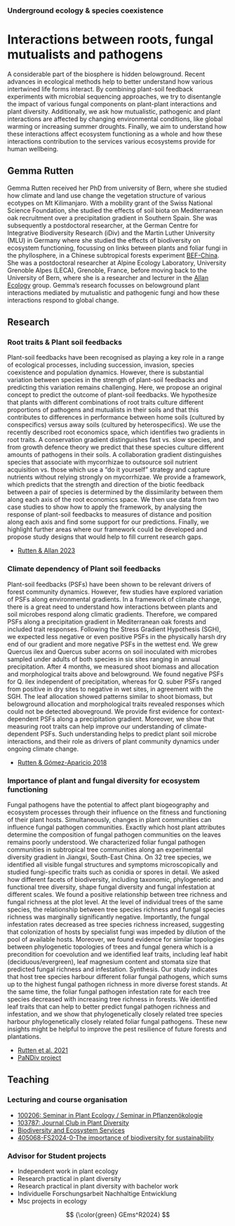 ### Underground ecology & species coexistence
# Interactions between roots, fungal mutualists and pathogens  
A considerable part of the biosphere is hidden belowground. Recent advances in ecological methods help to better understand how various intertwined life forms interact. By combining plant-soil feedback experiments with microbial sequencing approaches, we try to disentangle the impact of various fungal components on plant-plant interactions and plant diversity. Additionally, we ask how mutualistic, pathogenic and plant interactions are affected by changing environmental conditions, like global warming or increasing summer droughts. Finally, we aim to understand how these interactions affect ecosystem functioning as a whole and how these interactions contribution to the services various ecosystems provide for human wellbeing. 

## Gemma Rutten
Gemma Rutten received her PhD from university of Bern, where she studied how climate and land use change the vegetation structure of various ecotypes on Mt Kilimanjaro. With a mobility grant of the Swiss National Science Foundation, she studied the effects of soil biota on Mediterranean oak recruitment over a precipitation gradient in Southern Spain. She was subsequently a postdoctoral researcher, at the German Centre for Integrative Biodiversity Research (iDiv) and the Martin Luther University (MLU) in Germany where she studied the effects of biodiversity on ecosystem functioning, focussing on links between plants and foliar fungi in the phyllosphere, in a Chinese subtropical forests experiment [BEF-China](https://bef-china.com/index.html).  She was a postdoctoral researcher at Alpine Ecology Laboratory, University Grenoble Alpes (LECA), Grenoble, France, before moving back to the University of Bern, where she is a researcher and lecturer in the [Allan Ecology](https://allanecology.com/) group. Gemma’s research focusses on belowground plant interactions mediated by mutualistic and pathogenic fungi and how these interactions respond to global change.

## Research
### Root traits & Plant soil feedbacks 
Plant-soil feedbacks have been recognised as playing a key role in a range of ecological processes, including succession, invasion, species coexistence and population dynamics. However, there is substantial variation between species in the strength of plant-soil feedbacks and predicting this variation remains challenging. Here, we propose an original concept to predict the outcome of plant-soil feedbacks. We hypothesize that plants with different combinations of root traits culture different proportions of pathogens and mutualists in their soils and that this contributes to differences in performance between home soils (cultured by conspecifics) versus away soils (cultured by heterospecifics). We use the recently described root economics space, which identifies two gradients in root traits. A conservation gradient distinguishes fast vs. slow species, and from growth defence theory we predict that these species culture different amounts of pathogens in their soils. A collaboration gradient distinguishes species that associate with mycorrhizae to outsource soil nutrient acquisition vs. those which use a “do it yourself” strategy and capture nutrients without relying strongly on mycorrhizae. We provide a framework, which predicts that the strength and direction of the biotic feedback between a pair of species is determined by the dissimilarity between them along each axis of the root economics space. We then use data from two case studies to show how to apply the framework, by analysing the response of plant-soil feedbacks to measures of distance and position along each axis and find some support for our predictions. Finally, we highlight further areas where our framework could be developed and propose study designs that would help to fill current research gaps.
- [Rutten & Allan 2023](https://doi.org/10.1007/s11104-023-05948-1)
  
### Climate dependency of Plant soil feedbacks
Plant-soil feedbacks (PSFs) have been shown to be relevant drivers of forest community dynamics. However, few studies have explored variation of PSFs along environmental gradients. In a framework of climate change, there is a great need to understand how interactions between plants and soil microbes respond along climatic gradients. Therefore, we compared PSFs along a precipitation gradient in Mediterranean oak forests and included trait responses. Following the Stress Gradient Hypothesis (SGH), we expected less negative or even positive PSFs in the physically harsh dry end of our gradient and more negative PSFs in the wettest end. We grew Quercus ilex and Quercus suber acorns on soil inoculated with microbes sampled under adults of both species in six sites ranging in annual precipitation. After 4 months, we measured shoot biomass and allocation and morphological traits above and belowground. We found negative PSFs for Q. ilex independent of precipitation, whereas for Q. suber PSFs ranged from positive in dry sites to negative in wet sites, in agreement with the SGH. The leaf allocation showed patterns similar to shoot biomass, but belowground allocation and morphological traits revealed responses which could not be detected aboveground. We provide first evidence for context-dependent PSFs along a precipitation gradient. Moreover, we show that measuring root traits can help improve our understanding of climate-dependent PSFs. Such understanding helps to predict plant soil microbe interactions, and their role as drivers of plant community dynamics under ongoing climate change.
- [Rutten & Gómez-Aparicio 2018](https://doi.org/10.1007/s11104-018-3567-z)

### Importance of plant and fungal diversity for ecosystem functioning 
Fungal pathogens have the potential to affect plant biogeography and ecosystem processes through their influence on the fitness and functioning of their plant hosts. Simultaneously, changes in plant communities can influence fungal pathogen communities. Exactly which host plant attributes determine the composition of fungal pathogen communities on the leaves remains poorly understood. We characterized foliar fungal pathogen communities in subtropical tree communities along an experimental diversity gradient in Jiangxi, South-East China. On 32 tree species, we identified all visible fungal structures and symptoms microscopically and studied fungi-specific traits such as conidia or spores in detail. We asked how different facets of biodiversity, including taxonomic, phylogenetic and functional tree diversity, shape fungal diversity and fungal infestation at different scales. We found a positive relationship between tree richness and fungal richness at the plot level. At the level of individual trees of the same species, the relationship between tree species richness and fungal species richness was marginally significantly negative. Importantly, the fungal infestation rates decreased as tree species richness increased, suggesting that colonization of hosts by specialist fungi was impeded by dilution of the pool of available hosts. Moreover, we found evidence for similar topologies between phylogenetic topologies of trees and fungal genera which is a precondition for coevolution and we identified leaf traits, including leaf habit (deciduous/evergreen), leaf magnesium content and stomata size that predicted fungal richness and infestation. Synthesis. Our study indicates that host tree species harbour different foliar fungal pathogens, which sums up to the highest fungal pathogen richness in more diverse forest stands. At the same time, the foliar fungal pathogen infestation rate for each tree species decreased with increasing tree richness in forests. We identified leaf traits that can help to better predict fungal pathogen richness and infestation, and we show that phylogenetically closely related tree species harbour phylogenetically closely related foliar fungal pathogens. These new insights might be helpful to improve the pest resilience of future forests and plantations.

- [Rutten et al. 2021](https://doi.org/10.1111/1365-2745.13620)
- [PaNDiv project](https://allanecology.com/projects/pandiv/)

## Teaching 
### Lecturing and course organisation
- [100206: Seminar in Plant Ecology / Seminar in Pflanzenökologie](https://ilias.unibe.ch/goto_ilias3_unibe_crs_3034684.html) 
- [103787: Journal Club in Plant Diversity](https://ilias.unibe.ch/goto_ilias3_unibe_crs_3036872.html)
- [Biodiversity and Ecosystem Services](https://jekyllrb.com/)
- [405068-FS2024-0-The importance of biodiversity for sustainability](https://www.ksl.unibe.ch/KSL/kurzansicht?2&stammNr=405068&semester=FS2024&lfdNr=0)

### Advisor for Student projects
- Independent work in plant ecology
- Research practical in plant diversity
- Research practical in plant diversity with bachelor work
- Individuelle Forschungsarbeit Nachhaltige Entwicklung
- Msc projects in ecology

$$ {\color{green} GEms^R2024} $$
 
